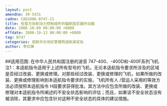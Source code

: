 ```yaml
---
layout: post
amendno: 39-5431
cadno: CAD2006-B747-21
title: 检查方向舵动力控制组件的偏航阻尼器作动器
date: 2006-10-09 00:00:00 +0800
effdate: 2006-10-13 00:00:00 +0800
tag: B747
categories: 民航华北地区管理局适航审定处
author: 李红琳
---
```


##适用范围:
在中华人民共和国注册的波音 747-400、-400D和-400F系列飞机.
注1：本适航指令适用于上述所有型号的飞机，无论本适航指令要求所涉及的区域是否经过改装、更换或修理。对那些经过改装、更换或修理的飞机，如果所做的改装、更换或修理影响到本适航指令要求的实施，飞机所有人 /营运人采用的等效方法必须按照本适航指令 H段要求获得批准。其方法中应包含所做的改装、更换或修理对本适航指令所阐述的不安全状态影响的评估；而且，如果该不安全状态没有被消除，其要求中应包含针对这种不安全状态的具体的建议措施。

